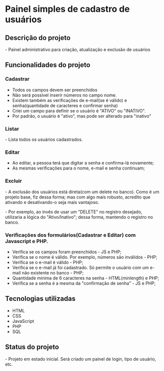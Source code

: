 # Painel simples de cadastro de usuários

## Descrição do projeto
<p>- Painel administrativo para criação, atualização e exclusão de usuários</p>

## Funcionalidades do projeto
### Cadastrar
<ul>
<li>Todos os campos devem ser preenchidos</li>
<li>Não será possível inserir números no campo nome.</li>
<li>Existem também as verificações de e-mail(se é válido) e senha(quantidade de caracteres e confirmar senha)</li>
  <li>Criei um campo para definir se o usuário é "ATIVO" ou "INATIVO".</li>
<li>Por padrão, o usuário é "ativo", mas pode ser alterado para "inativo"</li>
</ul>
  
### Listar
<p>- Lista todos os usuários cadastrados.</p>

### Editar
<ul>
<li>Ao editar, a pessoa terá que digitar a senha e confirma-lá novamente;</li>
<li>As mesmas verificações para o nome, e-mail e senha continuam;</li>
</ul>
  
### Excluir
<p>- A exclusão dos usuários está direta(com um delete no banco). Como é um projeto base, fiz dessa forma; mas com algo mais robusto, acredito que ativando e desativando-o seja mais vantajoso.</p>
<p>- Por exemplo, ao invés de usar um "DELETE" no registro desejado, utilizaria a lógica do "Ativo/Inativo"; dessa forma, mantendo o registro no banco.</p>

### Verificações dos formulários(Cadastrar e Editar) com Javascript e PHP.
<ul>
    <li> Verifica se os campos foram preenchidos - JS e PHP;</li>
    <li> Verifica se o nome é válido. Por exemplo, números são inválidos - PHP;</li>
    <li> Verifica se o e-mail é válido - PHP;</li>
    <li> Verifica se o e-mail já foi cadastrado. Só permite o usuário com um e-mail não existente no banco - PHP;</li>
    <li> Quantidade mínima de 6 caracteres na senha - HTML(minlength) e PHP;</li>
    <li> Verifica se a senha é a mesma da "confirmação de senha" - JS e PHP;</li>
</ul>

## Tecnologias utilizadas
<ul>
  <li>HTML</li>
  <li>CSS</li>
  <li>JavaScript</li>
  <li>PHP</li>
  <li>SQL</li>
</ul>

## Status do projeto
<p>- Projeto em estado inicial. Será criado um painel de login, tipo de usuário, etc.</p>

